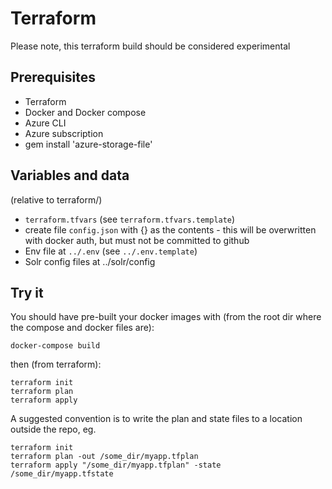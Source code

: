 # Terraform

Please note, this terraform build should be considered experimental

## Prerequisites

* Terraform
* Docker and Docker compose
* Azure CLI
* Azure subscription
* gem install 'azure-storage-file'

## Variables and data

(relative to terraform/)

* `terraform.tfvars` (see `terraform.tfvars.template`)
* create file `config.json` with {} as the contents - this will be overwritten with docker auth, but must not be committed to github
* Env file at `../.env` (see `../.env.template`)
* Solr config files at ../solr/config 

## Try it

You should have pre-built your docker images with (from the root dir where the compose and docker files are):

```
docker-compose build
```

then (from terraform):

```
terraform init
terraform plan
terraform apply
```

A suggested convention is to write the plan and state files to a location outside the repo, eg.

```
terraform init
terraform plan -out /some_dir/myapp.tfplan
terraform apply "/some_dir/myapp.tfplan" -state /some_dir/myapp.tfstate
```